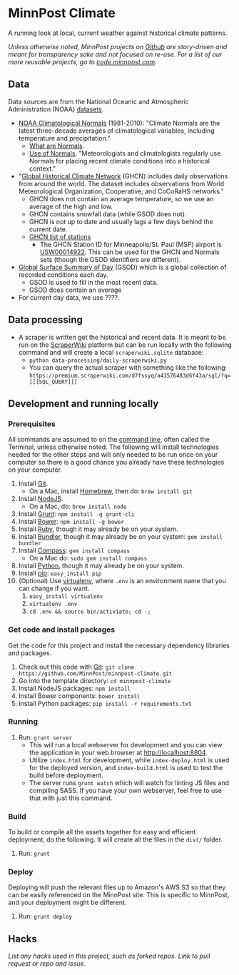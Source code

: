 # MinnPost Climate

A running look at local, current weather against historical climate patterns.

*Unless otherwise noted, MinnPost projects on [Github](https://github.com/minnpost) are story-driven and meant for transparency sake and not focused on re-use.  For a list of our more reusable projects, go to [code.minnpost.com](http://code.minnpost.com).*

## Data

Data sources are from the National Oceanic and Atmospheric Administration (NOAA) [datasets](http://www.ncdc.noaa.gov/cdo-web/datasets).

* [NOAA Climatological Normals](http://www.ncdc.noaa.gov/oa/climate/normals/usnormals.html) (1981-2010): "Climate Normals are the latest three-decade averages of climatological variables, including temperature and precipitation."
    * [What are Normals](http://www.ncdc.noaa.gov/oa/climate/normals/usnormals.html#WHATARENORMALS).
    * [Use of Normals](http://www.ncdc.noaa.gov/oa/climate/normals/usnormals.html#NORMALSUSAGE).  "Meteorologists and climatologists regularly use Normals for placing recent climate conditions into a historical context."
* "[Global Historical Climate Network](ftp://ftp.ncdc.noaa.gov/pub/data/ghcn/daily/readme.txt) (GHCN) includes daily observations from around the world. The dataset includes observations from World Meteorological Organization, Cooperative, and CoCoRaHS networks."
    * GHCN does not contain an average temperature, so we use an average of the high and low.
    * GHCN contains snowfall data (while GSOD does not).
    * GHCN is not up to date and usually lags a few days behind the current date.
    * [GHCN list of stations](ftp://ftp.ncdc.noaa.gov/pub/data/ghcn/daily/ghcnd-stations.txt)
        * The GHCN Station ID for Minneapolis/St. Paul (MSP) airport is [USW00014922](http://www1.ncdc.noaa.gov/pub/data/normals/1981-2010/products/station/USW00014922.normals.txt).  This can be used for the GHCN and Normals sets (though the GSOD identifiers are different).
* [Global Surface Summary of Day](http://www.ncdc.noaa.gov/cgi-bin/res40.pl?page=gsod.html) (GSOD) which is a global collection of recorded conditions each day.
    * GSOD is used to fill in the most recent data.
    * GSOD does contain an average
* For current day data, we use ????.  

## Data processing

* A scraper is written get the historical and recent data.  It is meant to be run on the [ScraperWiki](https://scraperwiki.com/) platform but can be run locally with the following command and will create a local `scraperwiki.sqlite` database:
    * `python data-processing/daily-scraperwiki.py`
    * You can query the actual scraper with something like the following: `https://premium.scraperwiki.com/d7fssyq/a43576483d6f43a/sql/?q=[[[SQL_QUERY]]]`

## Development and running locally

### Prerequisites

All commands are assumed to on the [command line](http://en.wikipedia.org/wiki/Command-line_interface), often called the Terminal, unless otherwise noted.  The following will install technologies needed for the other steps and will only needed to be run once on your computer so there is a good chance you already have these technologies on your computer.

1. Install [Git](http://git-scm.com/).
   * On a Mac, install [Homebrew](http://brew.sh/), then do: `brew install git`
1. Install [NodeJS](http://nodejs.org/).
   * On a Mac, do: `brew install node`
1. Install [Grunt](http://gruntjs.com/): `npm install -g grunt-cli`
1. Install [Bower](http://bower.io/): `npm install -g bower`
1. Install [Ruby](http://www.ruby-lang.org/en/downloads/), though it may already be on your system.
1. Install [Bundler](http://gembundler.com/), though it may already be on your system: `gem install bundler`
1. Install [Compass](http://compass-style.org/): `gem install compass`
   * On a Mac do: `sudo gem install compass`
1. Install [Python](http://www.python.org/getit/), though it may already be on your system.
1. Install [pip](https://pypi.python.org/pypi/pip): `easy_install pip`
1. (Optional) Use [virtualenv](http://www.virtualenv.org/en/latest/), where `.env` is an environment name that you can change if you want.
    1. `easy_install virtualenv`
    1. `virtualenv .env`
    1. `cd .env && source bin/activiate; cd -;`


### Get code and install packages

Get the code for this project and install the necessary dependency libraries and packages.

1. Check out this code with [Git](http://git-scm.com/): `git clone https://github.com/MinnPost/minnpost-climate.git`
1. Go into the template directory: `cd minnpost-climate`
1. Install NodeJS packages: `npm install`
1. Install Bower components: `bower install`
1. Install Python packages: `pip install -r requirements.txt`

### Running

1. Run: `grunt server`
    * This will run a local webserver for development and you can view the application in your web browser at [http://localhost:8804](http://localhost:8804).
    * Utilize `index.html` for development, while `index-deploy.html` is used for the deployed version, and `index-build.html` is used to test the build before deployment.
    * The server runs `grunt watch` which will watch for linting JS files and compiling SASS.  If you have your own webserver, feel free to use that with just this command.

### Build

To build or compile all the assets together for easy and efficient deployment, do the following.  It will create all the files in the `dist/` folder.

1. Run: `grunt`

### Deploy

Deploying will push the relevant files up to Amazon's AWS S3 so that they can be easily referenced on the MinnPost site.  This is specific to MinnPost, and your deployment might be different.

1. Run: `grunt deploy`

## Hacks

*List any hacks used in this project, such as forked repos.  Link to pull request or repo and issue.*
